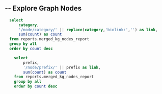 --
Explore Graph Nodes
--

```sql nodes_by_category
  select 
      category,
      '/node/category/' || replace(category,'biolink:','') as link,
      sum(count) as count
  from reports.merged_kg_nodes_report
  group by all
  order by count desc  
```

```sql nodes_by_prefix
    select 
        prefix,
        '/node/prefix/' || prefix as link,
        sum(count) as count
    from reports.merged_kg_nodes_report
    group by all
    order by count desc
```

<DataTable data={nodes_by_category} link=link title='Nodes by Category' />
<DataTable data={nodes_by_prefix} link=link title='Nodes by Prefix' />
